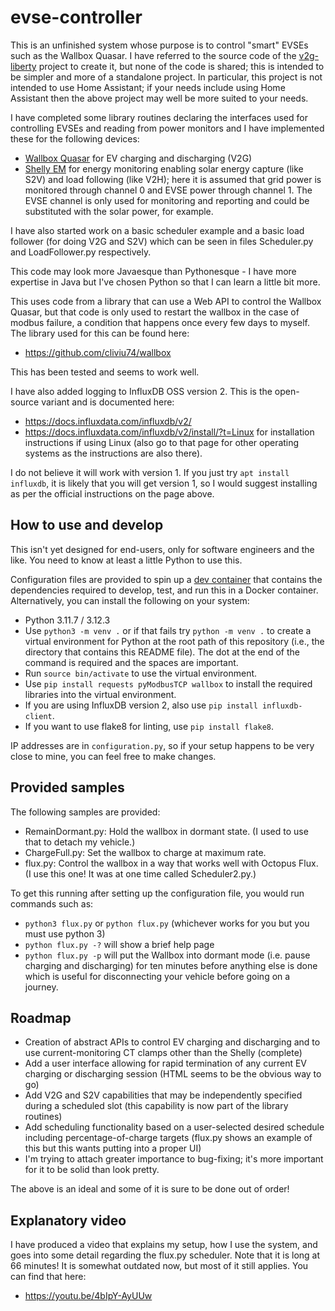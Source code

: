 # evse-controller

This is an unfinished system whose purpose is to control "smart" EVSEs such as the Wallbox Quasar. I have referred to
the source code of the [v2g-liberty](https://github.com/SeitaBV/v2g-liberty/) project to create it, but none of the code
is shared; this is intended to be simpler and more of a standalone project. In particular, this project is not intended
to use Home Assistant; if your needs include using Home Assistant then the above project may well be more suited to your
needs.

I have completed some library routines declaring the interfaces used for controlling EVSEs and reading from power
monitors and I have implemented these for the following devices:

* [Wallbox Quasar](https://wallbox.com/en_ca/quasar-dc-charger) for EV charging and discharging (V2G)
* [Shelly EM](https://shellystore.co.uk/product/shelly-em/) for energy monitoring enabling solar energy capture (like S2V)
  and load following (like V2H); here it is assumed that grid power is monitored through channel 0 and EVSE power through
  channel 1. The EVSE channel is only used for monitoring and reporting and could be substituted with the solar power, for
  example.

I have also started work on a basic scheduler example and a basic load follower (for doing V2G and S2V) which can be
seen in files Scheduler.py and LoadFollower.py respectively.

This code may look more Javaesque than Pythonesque - I have more expertise in Java but I've chosen Python so that I can
learn a little bit more.

This uses code from a library that can use a Web API to control the Wallbox Quasar, but that code is only used to
restart the wallbox in the case of modbus failure, a condition that happens once every few days to myself. The library
used for this can be found here:

* https://github.com/cliviu74/wallbox

This has been tested and seems to work well.

I have also added logging to InfluxDB OSS version 2. This is the open-source variant and is documented here:

* https://docs.influxdata.com/influxdb/v2/
* https://docs.influxdata.com/influxdb/v2/install/?t=Linux for installation instructions if using Linux (also go to
  that page for other operating systems as the instructions are also there).

I do not believe it will work with version 1. If you just try `apt install influxdb`, it is likely that you will get
version 1, so I would suggest installing as per the official instructions on the page above.

## How to use and develop

This isn't yet designed for end-users, only for software engineers and the like. You need to know at least a little
Python to use this.

Configuration files are provided to spin up a [dev container](https://code.visualstudio.com/docs/devcontainers/containers)
that contains the dependencies required to develop, test, and run this in a Docker container. Alternatively, you can
install the following on your system:

* Python 3.11.7 / 3.12.3
* Use `python3 -m venv .` or if that fails try `python -m venv .` to create a virtual environment for Python at the root path
  of this repository (i.e., the directory that contains this README file). The dot at the end of the command is required and
  the spaces are important.
* Run `source bin/activate` to use the virtual environment.
* Use `pip install requests pyModbusTCP wallbox` to install the required libraries into the virtual environment.
* If you are using InfluxDB version 2, also use `pip install influxdb-client`.
* If you want to use flake8 for linting, use `pip install flake8`.

IP addresses are in `configuration.py`, so if your setup happens to be very close to mine, you can feel free to make
changes.

## Provided samples

The following samples are provided:

* RemainDormant.py: Hold the wallbox in dormant state. (I used to use that to detach my vehicle.)
* ChargeFull.py: Set the wallbox to charge at maximum rate.
* flux.py: Control the wallbox in a way that works well with Octopus Flux. (I use this one! It was at one time called
  Scheduler2.py.)

To get this running after setting up the configuration file, you would run commands such as:

* `python3 flux.py` or `python flux.py` (whichever works for you but you must use python 3)
* `python flux.py -?` will show a brief help page
* `python flux.py -p` will put the Wallbox into dormant mode (i.e. pause charging and discharging) for ten minutes
  before anything else is done which is useful for disconnecting your vehicle before going on a journey.

## Roadmap

* Creation of abstract APIs to control EV charging and discharging and to use current-monitoring CT clamps other than
  the Shelly (complete)
* Add a user interface allowing for rapid termination of any current EV charging or discharging session (HTML seems to
  be the obvious way to go)
* Add V2G and S2V capabilities that may be independently specified during a scheduled slot (this capability is now part
  of the library routines)
* Add scheduling functionality based on a user-selected desired schedule including percentage-of-charge targets
  (flux.py shows an example of this but this wants putting into a proper UI)
* I'm trying to attach greater importance to bug-fixing; it's more important for it to be solid than look pretty.

The above is an ideal and some of it is sure to be done out of order!

## Explanatory video

I have produced a video that explains my setup, how I use the system, and goes into some detail regarding the flux.py
scheduler. Note that it is long at 66 minutes! It is somewhat outdated now, but most of it still applies. You can find
that here:

* https://youtu.be/4bIpY-AyUUw
